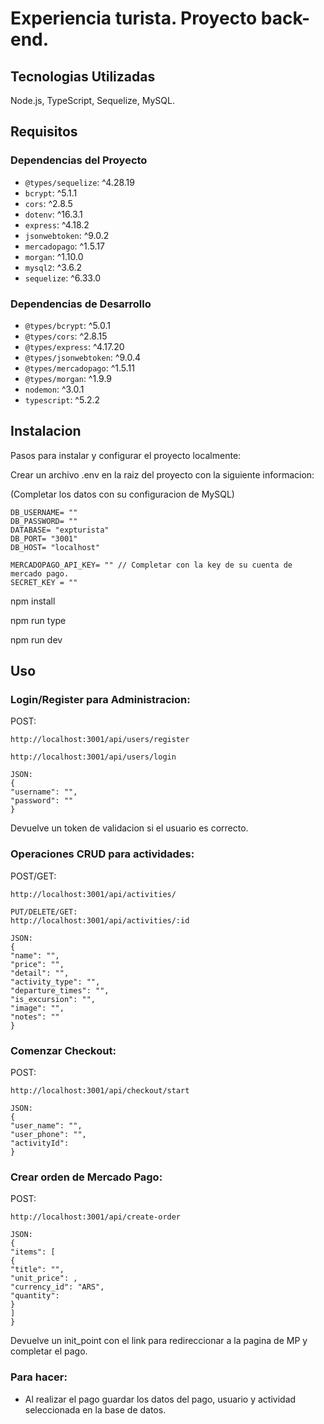 # Experiencia turista. Proyecto back-end.

## Tecnologias Utilizadas

Node.js, TypeScript, Sequelize, MySQL.

## Requisitos

### Dependencias del Proyecto

- `@types/sequelize`: ^4.28.19
- `bcrypt`: ^5.1.1
- `cors`: ^2.8.5
- `dotenv`: ^16.3.1
- `express`: ^4.18.2
- `jsonwebtoken`: ^9.0.2
- `mercadopago`: ^1.5.17
- `morgan`: ^1.10.0
- `mysql2`: ^3.6.2
- `sequelize`: ^6.33.0

### Dependencias de Desarrollo

- `@types/bcrypt`: ^5.0.1
- `@types/cors`: ^2.8.15
- `@types/express`: ^4.17.20
- `@types/jsonwebtoken`: ^9.0.4
- `@types/mercadopago`: ^1.5.11
- `@types/morgan`: ^1.9.9
- `nodemon`: ^3.0.1
- `typescript`: ^5.2.2

## Instalacion

Pasos para instalar y configurar el proyecto localmente:

Crear un archivo .env en la raiz del proyecto con la siguiente informacion:

(Completar los datos con su configuracion de MySQL)

```
DB_USERNAME= ""
DB_PASSWORD= ""
DATABASE= "expturista"
DB_PORT= "3001"
DB_HOST= "localhost"

MERCADOPAGO_API_KEY= "" // Completar con la key de su cuenta de mercado pago.
SECRET_KEY = ""
```

npm install

npm run type

npm run dev

## Uso

### Login/Register para Administracion:

POST:

```
http://localhost:3001/api/users/register

http://localhost:3001/api/users/login

JSON:
{
"username": "",
"password": ""
}
```

Devuelve un token de validacion si el usuario es correcto.

### Operaciones CRUD para actividades:

POST/GET:

```
http://localhost:3001/api/activities/

PUT/DELETE/GET:
http://localhost:3001/api/activities/:id

JSON:
{
"name": "",
"price": "",
"detail": "",
"activity_type": "",
"departure_times": "",
"is_excursion": "",
"image": "",
"notes": ""
}
```

### Comenzar Checkout:

POST:

```
http://localhost:3001/api/checkout/start

JSON:
{
"user_name": "",
"user_phone": "",
"activityId":
}
```

### Crear orden de Mercado Pago:

POST:

```
http://localhost:3001/api/create-order

JSON:
{
"items": [
{
"title": "",
"unit_price": ,
"currency_id": "ARS",
"quantity":
}
]
}
```

Devuelve un init_point con el link para redireccionar a la pagina de MP y completar el pago.

### Para hacer:

- Al realizar el pago guardar los datos del pago, usuario y actividad seleccionada en la base de datos.
